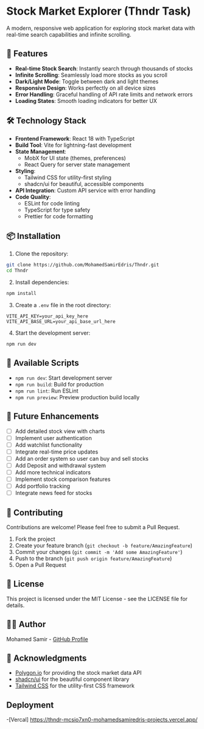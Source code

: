 # Stock Market Explorer (Thndr Task)

A modern, responsive web application for exploring stock market data with real-time search capabilities and infinite scrolling.

## 🚀 Features

- **Real-time Stock Search**: Instantly search through thousands of stocks
- **Infinite Scrolling**: Seamlessly load more stocks as you scroll
- **Dark/Light Mode**: Toggle between dark and light themes
- **Responsive Design**: Works perfectly on all device sizes
- **Error Handling**: Graceful handling of API rate limits and network errors
- **Loading States**: Smooth loading indicators for better UX

## 🛠 Technology Stack

- **Frontend Framework**: React 18 with TypeScript
- **Build Tool**: Vite for lightning-fast development
- **State Management**:
  - MobX for UI state (themes, preferences)
  - React Query for server state management
- **Styling**:
  - Tailwind CSS for utility-first styling
  - shadcn/ui for beautiful, accessible components
- **API Integration**: Custom API service with error handling
- **Code Quality**:
  - ESLint for code linting
  - TypeScript for type safety
  - Prettier for code formatting

## 📦 Installation

1. Clone the repository:

```bash
git clone https://github.com/MohamedSamirEdris/Thndr.git
cd Thndr
```

2. Install dependencies:

```bash
npm install
```

3. Create a `.env` file in the root directory:

```env
VITE_API_KEY=your_api_key_here
VITE_API_BASE_URL=your_api_base_url_here
```

4. Start the development server:

```bash
npm run dev
```

## 🔧 Available Scripts

- `npm run dev`: Start development server
- `npm run build`: Build for production
- `npm run lint`: Run ESLint
- `npm run preview`: Preview production build locally

## 🎯 Future Enhancements

- [ ] Add detailed stock view with charts
- [ ] Implement user authentication
- [ ] Add watchlist functionality
- [ ] Integrate real-time price updates
- [ ] Add an order system so user can buy and sell stocks
- [ ] Add Deposit and withdrawal system
- [ ] Add more technical indicators
- [ ] Implement stock comparison features
- [ ] Add portfolio tracking
- [ ] Integrate news feed for stocks

## 🤝 Contributing

Contributions are welcome! Please feel free to submit a Pull Request.

1. Fork the project
2. Create your feature branch (`git checkout -b feature/AmazingFeature`)
3. Commit your changes (`git commit -m 'Add some AmazingFeature'`)
4. Push to the branch (`git push origin feature/AmazingFeature`)
5. Open a Pull Request

## 📝 License

This project is licensed under the MIT License - see the LICENSE file for details.

## 👨‍💻 Author

Mohamed Samir - [GitHub Profile](https://github.com/MohamedSamirEdris)

## 🙏 Acknowledgments

- [Polygon.io](https://polygon.io) for providing the stock market data API
- [shadcn/ui](https://ui.shadcn.com) for the beautiful component library
- [Tailwind CSS](https://tailwindcss.com) for the utility-first CSS framework


## Deployment

 -[Vercal] https://thndr-mcsio7xn0-mohamedsamiredris-projects.vercel.app/